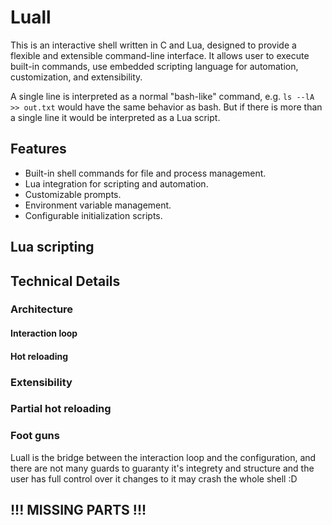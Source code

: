 # Luall
This is an interactive shell written in C and Lua, designed to provide a flexible and extensible command-line interface.
It allows user to execute built-in commands, use embedded scripting language for automation, customization, and extensibility.

A single line is interpreted as a normal "bash-like" command, e.g. `ls --lA >> out.txt` would have the same behavior as bash.
But if there is more than a single line it would be interpreted as a Lua script.

## Features
- Built-in shell commands for file and process management.
- Lua integration for scripting and automation.
- Customizable prompts.
- Environment variable management.
- Configurable initialization scripts.

## Lua scripting
## Technical Details
### Architecture
#### Interaction loop

#### Hot reloading
### Extensibility
### Partial hot reloading
### Foot guns
Luall is the bridge between the interaction loop and the configuration, and there are not many guards to guaranty it's integrety and structure and the user has full control over it changes to it may crash the whole shell :D

## !!! MISSING PARTS !!!
